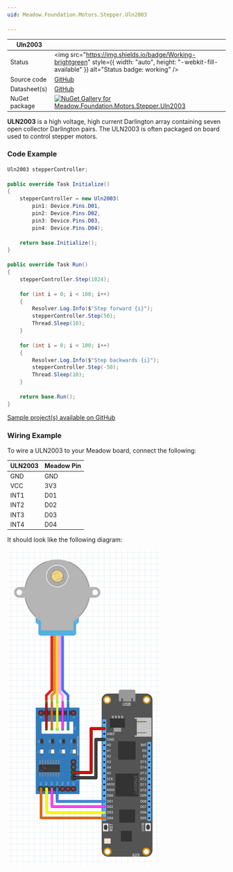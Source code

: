 ```yaml
---
uid: Meadow.Foundation.Motors.Stepper.Uln2003

---
```


| Uln2003 | |
|--------|--------|
| Status | <img src="https://img.shields.io/badge/Working-brightgreen" style={{ width: "auto", height: "-webkit-fill-available" }} alt="Status badge: working" /> |
| Source code | [GitHub](https://github.com/WildernessLabs/Meadow.Foundation/tree/main/Source/Meadow.Foundation.Peripherals/Motors.Stepper.Uln2003) |
| Datasheet(s) | [GitHub](https://github.com/WildernessLabs/Meadow.Foundation/tree/main/Source/Meadow.Foundation.Peripherals/Motors.Stepper.Uln2003/Datasheet) |
| NuGet package | <a href="https://www.nuget.org/packages/Meadow.Foundation.Motors.Stepper.Uln2003/" target="_blank"><img src="https://img.shields.io/nuget/v/Meadow.Foundation.Motors.Stepper.Uln2003.svg?label=Meadow.Foundation.Motors.Stepper.Uln2003" alt="NuGet Gallery for Meadow.Foundation.Motors.Stepper.Uln2003" /></a> |

**ULN2003** is a high voltage, high current Darlington array containing seven open collector Darlington pairs. The ULN2003 is often packaged on board used to control stepper motors.

### Code Example

```csharp
Uln2003 stepperController;

public override Task Initialize()
{
    stepperController = new Uln2003(
        pin1: Device.Pins.D01,
        pin2: Device.Pins.D02,
        pin3: Device.Pins.D03,
        pin4: Device.Pins.D04);

    return base.Initialize();
}

public override Task Run()
{
    stepperController.Step(1024);

    for (int i = 0; i < 100; i++)
    {
        Resolver.Log.Info($"Step forward {i}");
        stepperController.Step(50);
        Thread.Sleep(10);
    }

    for (int i = 0; i < 100; i++)
    {
        Resolver.Log.Info($"Step backwards {i}");
        stepperController.Step(-50);
        Thread.Sleep(10);
    }

    return base.Run();
}

```

[Sample project(s) available on GitHub](https://github.com/WildernessLabs/Meadow.Foundation/tree/main/Source/Meadow.Foundation.Peripherals/Motors.Stepper.Uln2003/Samples/Uln2003_Sample)

### Wiring Example

To wire a ULN2003 to your Meadow board, connect the following:

| ULN2003 | Meadow Pin  |
|---------|-------------|
| GND     | GND         |
| VCC     | 3V3         |
| INT1    | D01         |
| INT2    | D02         |
| INT3    | D03         |
| INT4    | D04         |

It should look like the following diagram:

<img src="../../API_Assets/Meadow.Foundation.Motors.Stepper.Uln2003/Uln2003_Fritzing.png" />




